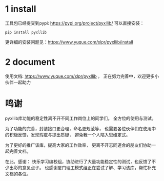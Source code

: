 # 1 install

工具包已经提交到pypi: https://pypi.org/project/pyxllib/
可以直接安装：

```
pip install pyxllib
```

更详细的安装问题见：https://www.yuque.com/xlpr/pyxllib/install

# 2 document

使用文档: https://www.yuque.com/xlpr/pyxllib ，
正在努力完善中，欢迎更多小伙伴一起助力

# 鸣谢

pyxllib库功能的稳定性离不开不同工作岗位上的同学们，
全方位的使用与测试。

为了功能的完善，封装接口更合理，命名更规范等，
也需要各位伙伴们在使用中的积极反馈，发现瑕疵与提出质疑，
避免我一个人陷入思维定式。

为了更好的推广该库，提高大家的工作效率，
更离不开志同道合的朋友们协助一起完善文档。

在此，感谢：
快乐学习编校组，协助进行了大量功能稳定性的测试，也反馈了不少出彩的意见点子。
也感谢厦门理工模式组正在尝试了解、学习该库，帮忙补充文档的各位。
